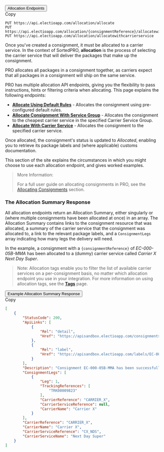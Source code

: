 <div class="tab">
    <button class="staticTabButton">Allocation Endpoints</button>
    <div class="copybutton" onclick="CopyToClipboard(this, 'allocationEndpoints')"><span class='glyphicon glyphicon-copy'></span><span class='copy'>Copy</span></div>
</div>

<div id="allocationEndpoints" class="staticTabContent" onclick="CopyToClipboard(this, 'allocationEndpoints')">

   ```
   PUT https://api.electioapp.com/allocation/allocate
   PUT https://api.electioapp.com/allocation/{consignmentReference}/allocatewithservicegroup/{mpdCarrierServiceGroupReference}
   PUT https://api.electioapp.com/allocation/allocatewithcarrierservice
   ```

</div>   

Once you've created a consignment, it must be allocated to a carrier service. In the context of SortedPRO, <strong>allocation</strong> is the process of selecting the carrier service that will deliver the packages that make up the consignment. 

PRO allocates all packages in a consignment together, as carriers expect that all packages in a consignment will ship on the same service.

PRO has multiple allocation API endpoints, giving you the flexibility to pass instructions, hints or filtering criteria when allocating. This page explains the following endpoints:

* **[Allocate Using Default Rules](https://docs.electioapp.com/#/api/AllocateUsingDefaultRules)** - Allocates the consignment using pre-configured default rules.
* **[Allocate Consignment With Service Group](https://docs.electioapp.com/#/api/AllocateConsignmentWithServiceGroup)** - Allocates the consignment to the cheapest carrier service in the specified Carrier Service Group.
* **[Allocate With Carrier Service](https://docs.electioapp.com/#/api/AllocateWithCarrierService)** - Allocates the consignment to the specified carrier service.

Once allocated, the consignment's status is updated to _Allocated_, enabling you to retrieve its package labels and (where applicable) customs documentation.

This section of the site explains the circumstances in which you might choose to use each allocation endpoint, and gives worked examples. 

> <span class="note-header">More Information:</span>
>
> For a full user guide on allocating consignments in PRO, see the [Allocating Consignments](/pro/api/help/allocating_consignments.html) section.

### The Allocation Summary Response 

All allocation endpoints return an Allocation Summary, either singularly or (where multiple consignments have been allocated at once) in an array. The Allocation Summary contains links to the consignment resource that was allocated, a summary of the carrier service that the consignment was allocated to, a link to the relevant package labels, and a `ConsignmentLegs` array indicating how many legs the delivery will need. 

In the example, a consignment with a `{consignmentReference}` of _EC-000-05B-MMA_ has been allocated to a (dummy) carrier service called _Carrier X Next Day Super_.

> <span class="note-header">Note:</span>
>  Allocation tags enable you to filter the list of available carrier services on a per-consignment basis, no matter which allocation endpoint you use in your integration. For more information on using allocation tags, see the <strong><a href="/pro/api/help/tags.html">Tags</a></strong> page. 

<div class="tab">
    <button class="staticTabButton">Example Allocation Summary Response</button>
    <div class="copybutton" onclick="CopyToClipboard(this, 'allocationSummary')"><span class='glyphicon glyphicon-copy'></span><span class='copy'>Copy</span></div>
</div>

<div id="allocationSummary" class="staticTabContent" onclick="CopyToClipboard(this, 'allocationSummary')">

```json
[
    {
        "StatusCode": 200,
        "ApiLinks": [
            {
                "Rel": "detail",
                "Href": "https://apisandbox.electioapp.com/consignments/EC-000-05B-MMA"
            },
            {
                "Rel": "label",
                "Href": "https://apisandbox.electioapp.com/labels/EC-000-05B-MMA"
            }
        ],
        "Description": "Consignment EC-000-05B-MMA has been successfully allocated with Carrier X Next Day Super for shipping on 14/06/2019 17:00:00 +00:00",
        "ConsignmentLegs": [
            {
                "Leg": 1,
                "TrackingReferences": [
                    "TRK00009823"
                ],
                "CarrierReference": "CARRIER_X",
                "CarrierServiceReference": null,
                "CarrierName": "Carrier X"
            }
        ],
        "CarrierReference": "CARRIER_X",
        "CarrierName": "Carrier X",
        "CarrierServiceReference": "CX_NDS",
        "CarrierServiceName": "Next Day Super"
    }
]
```
</div>
